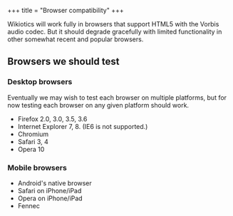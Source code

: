 +++
title = "Browser compatibility"
+++

Wikiotics will work fully in browsers that support HTML5 with the Vorbis
audio codec. But it should degrade gracefully with limited functionality
in other somewhat recent and popular browsers.

## Browsers we should test

### Desktop browsers

Eventually we may wish to test each browser on multiple platforms, but
for now testing each browser on any given platform should work.

  - Firefox 2.0, 3.0, 3.5, 3.6
  - Internet Explorer 7, 8. (IE6 is not supported.)
  - Chromium
  - Safari 3, 4
  - Opera 10

### Mobile browsers

  - Android's native browser
  - Safari on iPhone/iPad
  - Opera on iPhone/iPad
  - Fennec
